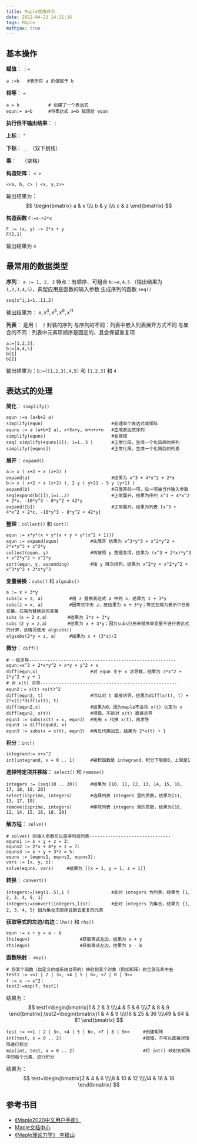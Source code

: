 ```yaml
---
title: Maple常用命令
date: 2022-04-23 14:21:16
tags: Maple
mathjax: true
---
```


## 基本操作
**赋值**： `：=`
```
a :=b   #表示将 a 的值赋予 b
```


**相等**： `=`
```
a = b           # 创建了一个表达式
equn:= a=b      #将表达式 a=b 赋值给 equn
```


**执行但不输出结果**： `:`


**上标**： `^`    


**下标**： `__` （双下划线）


**乘**： ` ` （空格）


**构造矩阵**： `< >`
```
<<a, b, c> | <x, y,z>>
```
输出结果为：
$$
\begin{bmatrix} a & x \\\\ b & y \\\\ c & z \end{bmatrix}
$$


**构造函数** `F:=x->2*x` 
```
F := (x, y) -> 2*x + y
F(2,1)
```
输出结果为 `4`



## 最常用的数据类型
**序列**： `a := 1, 2, 3`
特点：有顺序、可组合 `b:=a,4,5` （输出结果为 `1,2,3,4,5`），典型应用是函数的输入参数
生成序列的函数 `seq()`
```
seq(x^i,i=1..11,2)
```
输出结果为： $x,x^3,x^5,x^9,x^{11}$


**列表**： 是用 `[  ]` 封装的序列
与序列的不同：列表中嵌入列表展开方式不同
与集合的不同：列表中元素项顺序是固定的，且会保留重复项
```
a:=[1,2,3]:
b:=[a,4,5]
b[1]
b[2]
```
输出结果为：`b:=[[1,2,3],4,5]` 和 `[1,2,3]` 和 `4`


## 表达式的处理
**简化**： `simplify()`
```
equn :=a (a+b+2 a)
simplify(equn)                          #处理单个表达式或矩阵
equns := a (a+b+2 a), x+3x+y, m+n+n+n   #生成表达式序列
simplify(equns)                         #会报错
seq( simplify(equns[i]), i=1..3 )       #正常化简，生成一个化简后的序列
simplify([equns])                       #正常化简，生成一个化简后的列表
```


**展开**： `expand()`
```
a:= x ( x+2 + x (x+3) )
expand(a)                               #结果为 x^3 + 4*x^2 + 2*x
b:= x ( x+2 + x (x+3) ), 2 y ( y+21 - 5 y (y+1) )
expand(b)                               #只展开前一项，后一项被当作输入参数
seq(expand(b[i]),i=1..2)                #正常展开，结果为序列 x^3 + 4*x^2 + 2*x, -10*y^3 - 8*y^2 + 42*y
expand([b])                             #正常展开，结果为列表 [x^3 + 4*x^2 + 2*x, -10*y^3 - 8*y^2 + 42*y]
```

**整理**：`collect()` 和 `sort()`
```
equn := x*y*(x + y*(x + y + y*(x^2 + 1)))
equn := expand(equn)            #先展开 结果为 x^3*y^3 + x^2*y^2 + 2*x*y^3 + x^2*y
collect(equn, y)                #再按照 y 整理各项，结果为 (x^3 + 2*x)*y^3 + x^2*y^2 + x^2*y
sort(equn, y, ascending)        #按 y 降次排列，结果为 x^2*y + x^2*y^2 + x^3*y^3 + 2*x*y^3
```


**变量替换**：`subs()` 和 `algsubs()`
```
a := x + 3*y
subs(x = z, a)          #用 z 替换表达式 a 中的 x，结果为 z + 3*y
subs(z = x, a)          #因等式中无 z，故结果为 x + 3*y；等式左端为表示中已有变量，右端为替换后的变量
subs（x = 2 z,a）       #结果为 2*z + 3*y
subs（2 y = z,a）       #结果为 x + 3*y；因为subs只用来替换单变量不进行表达式的计算，该情况使用 algsubs()
algsubs(2*y = z, a)     #结果为 x + (3*z)/2
```


**微分**： `diff()`
```
# 一般求导--------------------------------------------------------
equn:=x^3 + 2*x*y^2 + x*y + y^2 + x
diff(equn,x)                    #对 equn 关于 x 求导数，结果为 3*x^2 + 2*y^2 + y + 1
# 对 x(t) 求导----------------------------------------------------
equn2：= x(t) +x(t)^2
diff(equn3, t)                  #可以对 t 直接求导，结果为diff(x(t), t) + 2*x(t)*diff(x(t), t)
diff(equn2,x)                   #结果为0，因为maple不会将 x(t) 认定为 x
diff(equn2, x(t))               #报错，不能对 x(t) 直接求导
equn3 := subs(x(t) = x, equn3)  #先用 x 代换 x(t)，再求导
equn3 := diff(equn3, x)
equn3 := subs(x = x(t), equn3)  #再反代换回去，结果为 2*x(t) + 1
```

**积分**：`int()`
```
integrand:= x+x^2
int(integrand, x = 0 .. 1)      #被积函数是 integrand，积分下限是0，上限是1
```


**选择特定项并移除**： `select()` 和 `remove()`
```
integers := [seq(10 .. 20)]     #结果为 [10, 11, 12, 13, 14, 15, 16, 17, 18, 19, 20]
select(isprime, integers)       #选择列表 integers 里的质数，结果为[11, 13, 17, 19]
remove(isprime, integers)       #移除列表 integers 里的质数，结果为[10, 12, 14, 15, 16, 18, 20]
```


**解方程**： `solve()`
```
# solve() 的输入参数可以是序列或列表-------------------------------
equns1 := x + y + z = 3:
equns2 := 2*x + 4*y + z = 7:
equns3 := x + y + 3*z = 5:
equns := [equns1, equns2, equns3]:
vars := [x, y, z]:
solve(equns, vars)     #结果为 [[x = 1, y = 1, z = 1]]
```


**转换**： `convert()`
```
integers:=[seq(1..5),1 ]                #此时 integers 为列表，结果为 [1, 2, 3, 4, 5, 1]
integers:=convert(integers,list)        #此时 integers 为集合，结果为 {1, 2, 3, 4, 5} 因为集合无顺序且删去重复的元素
```


**获取等式的左边/右边**：`lhs()` 和 `rhs()`
```
equn := x + y = a - b
lhs(equn)                   #获取等式左边，结果为 x + y
rhs(equn)                   #获取等式左边，结果为 a - b
```


**函数映射**： `map()`
```
# 将某个函数（自定义的或系统自带的）映射到某个对象（例如矩阵）的全部元素中去
test1 := <<1 | 2 | 3>, <4 | 5 | 6>, <7 | 8 | 9>>
f := x -> x^2：
test2:=map(f, test1)
```
结果为：
$$
test1=\begin{bmatrix}1 & 2 & 3 \\\\4 & 5 & 6 \\\\7 & 8 & 9 \end{bmatrix},test2=\begin{bmatrix}1 & 4 & 9 \\\\16 & 25 & 36 \\\\49 & 64 & 81 \end{bmatrix}
$$

```
test := <<1 | 2 | 3>, <4 | 5 | 6>, <7 | 8 | 9>>     #创建矩阵
int(test, x = 0 .. 2)                               #报错，不可以直接对矩阵进行积分
map(int, test, x = 0 .. 2)                          #将 int() 映射到矩阵中的每个元素，进行积分
```
结果为：
$$
test=\begin{bmatrix}2 & 4 & 6 \\\\8 & 10 & 12 \\\\14 & 16 & 18 \end{bmatrix}
$$

## 参考书目
* [《Maple2020中文用户手册》](https://www.maplesoft.com.cn/support/documentation/PDF/maple2020/Maple2020%E4%B8%AD%E6%96%87%E7%94%A8%E6%88%B7%E6%89%8B%E5%86%8C.pdf)
* [Maple文档中心](https://www.maplesoft.com.cn/support/documentation/)
* [《Maple理论力学》 李银山](https://pdc.capub.cn/search.html#/detail?id=yrcnjprstu53gy5l2gvknezqtg5lyoocv7kzwrpwvcxul7qhho7q&from=1&type=marc)